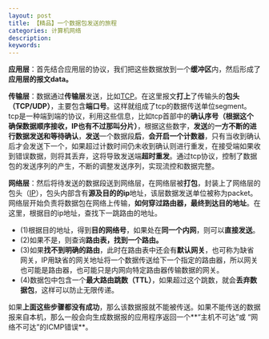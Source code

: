 ```yaml
---
layout: post
title: 【精品】一个数据包发送的旅程
categories: 计算机网络
description: 
keywords: 
---
```



**应用层**：首先结合应用层的协议，我们把这些数据放到一个**缓冲区**内，然后形成了**应用层的报文data。**


**传输层**：数据通过**传输层**发送，比如[TCP](https://bingoex.github.io/2015/11/07/net-tcp/)。在这里报文**打上**了传输头的**包头（TCP/UDP）**，主要包含**端口号**。这样就组成了tcp的数据传送单位segment。tcp是一种端到端的协议，利用这些信息，比如tcp首部中的**确认序号（根据这个确保数据顺序接收，IP也有不过那叫分片）**，根据这些数字，**发送**的**一方不断的进行数据发送和等待确认**，**发送**一个数据段**后**，**会开启一个计数器**，只有当收到确认后才会发送下一个，如果超过计数时间仍未收到确认则进行重发，在接受端如果收到错误数据，则将其丢弃，这将导致发送端**超时重发**。通过tcp协议，控制了数据包的发送序列的产生，不断的调整发送序列，实现流控和数据完整。


**网络层**：然后将待发送的数据段送到网络层，在网络层被**打包**，封装上了网络层的包头（[IP](https://bingoex.github.io/2015/11/05/net-ip/)），包头内部含有**源及目的的ip**地址，该层数据发送单位被称为packet。网络层开始负责将数据包在网络上传输，**如何穿过路由器，最终到达目的地址**。在这里，根据目的ip地址，查找下一跳路由的地址。

- (1)根据目的地址，得到**目的网络号**，如果处在**同一个内网**，则可以**直接发送**。
- (2)如果不是，则查询**路由表，找到一个路由。**
- (3)如果**找不到明确的路由**，此时在路由表中还会有**默认网关**，也可称为缺省网关，IP用缺省的网关地址将一个数据传送给下一个指定的路由器，所以网关也可能是路由器，也可能只是内网向特定路由器传输数据的网关。
- (4)数据包中包含一个**最大路由跳数（TTL）**，如果超过这个跳数，就会**丢弃数据包**，这样可以防止无限传递。

如果**上面这些步骤都没有成功**，那么该数据报就不能被传送。如果不能传送的数据报来自本机，那么一般会向生成数据报的应用程序返回一个**“主机不可达”或 “网络不可达”的ICMP错误**。




